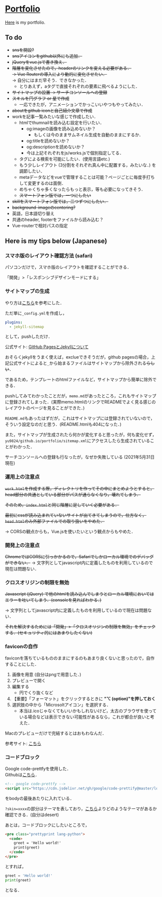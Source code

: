 # [Portfolio](https://yu9824.github.io/portfolio/)
[Here](https://yu9824.github.io/portfolio/) is my portfolio.

## To do
- ~~snsを開設?~~
- ~~snsアイコンをgithub以外にも追加．~~
- ~~jQueryをvue.jsで書き換え．~~
- ~~階層を変化させたので，headerのリンクを変える必要がある．~~<br>
    ~~→ Vue Routerの導入により動的に変化させたい．~~<br>
    → 自分にはまだ早そう．できなかった．<br>
    - とりあえず，aタグで直接それぞれの要素に飛べるようにした．
- ~~サイトマップの設置 → サーチコンソールへの登録~~
- ~~スキルを円グラフ or 星で作成~~
  - 一応できたが，アニメーションでかっこいいやつもやってみたい．
- ~~aboutをgithub iconと自己紹介文章で作成~~
- workを記事一覧みたいな感じで作成したい．
  - htmlでthumnailを読み込む設定を行いたい．
    - og:imageの画像を読み込めないか？
      - もしくは今のままサムネイル生成を自動のままにするか．
    - og:titleを読めないか？
    - og:descriptionを読めないか？
    - 今は上記それぞれをjs/works.jsで個別指定してる．
  - タグによる検索を可能にしたい．(使用言語etc.)
  - もう少しレイアウト (3分割をそれぞれ真ん中に配置する，みたいな．) を調節したい．
  - metaデータなどをvueで管理することは可能？ページごとに毎度手打ちして変更するのは面倒．
  - めちゃくちゃ多くなったらもっと表示，等も必要になってきそう．
  - ~~スマートフォン版では，一つにしたい~~
- ~~skillをスマートフォン版では，二つずつにしたい．~~
- ~~background-imageのcentering?~~
- 英語，日本語切り替え
- 共通のheader, footerをファイルから読み込む？
- Vue-routerで相対パスの指定

## Here is my tips below (Japanese)
### スマホ版のレイアウト確認方法 (safari)
パソコンだけで，スマホ版のレイアウトを確認することができる．

「開発」>「レスポンシブデザインモードにする」


### サイトマップの生成
やり方は[こちら](https://r17n.page/2019/10/25/github-pages-from-docs-generation-sitemap/)を参考にした．

ただ単に`_config.yml`を作成し，
```yaml
plugins:
  - jekyll-sitemap
```
として，pushしただけ．

公式サイト: [GitHub PagesとJekyllについて](https://docs.github.com/ja/pages/setting-up-a-github-pages-site-with-jekyll/about-github-pages-and-jekyll)

おそらくjekyllをうまく使えば，exclueできそうだが，github pagesの場合，上記公式サイトによると`_`から始まるファイルはサイトマップから除外される~~らしい~~．

であるため，テンプレートのhtmlファイルなど，サイトマップから簡単に除外できる．

pushしてみてわかったことだが，`memo.md`があったところ，これもサイトマップに登録されてしまった．(実際memo.htmlのリンクでREADMEでよく見る感じのレイアウトのページを見ることができた．)

`README.md`もあったはずだが，これはサイトマップには登録されていないので，そういう設定なのだと思う．(README.htmlも404になった．)

また，サイトマップが生成されたら何かが変化すると思ったが，何も変化せず，`yu9824/github.io/portfolio/sitemap.xml`にアクセスしたら生成されていることがわかった．

サーチコンソールへの登録も行なったが，なぜか失敗している (2021年5月31日現在)


### 運用上の注意点
~~`work.html`を作成する際，ディレクトリを作ってその中にまとめようとすると，head部分の共通としている部分がパスが通らなくなり，壊れてしまう．~~

~~そのため，`index.html`と同じ階層に足していく必要がある．~~

~~最初にcssが読み込まれていないサイトが出てきてしまうので，仕方なく，`head.html`のみ外部ファイルでの取り扱いをやめた．~~

→ CORSの観点からも，Vue.jsを使いたいという観点からもやめた．


### 開発上の注意点
~~ChromeではCORSに引っかかるので，Safariでしかローカル環境でのデバッグができない．~~
→ 文字列としてjavascript内に定義したものを利用しているので現在は問題ない．


### クロスオリジンの制限を無効
~~Javascript (jQuery) で他のhtmlを読み込んでしまうとローカル環境においてはエラーを吐いてしまう．(consoleを見ればわかる．)~~

→ 文字列としてjavascript内に定義したものを利用しているので現在は問題ない．

~~それを解決するためには「開発」>「クロスオリジンの制限を無効」をチェックする．(セキュリティ的にはあまりしたくない)~~


### faviconの自作
faviconを落ちているもののままにするのもあまり良くないと思ったので，自作することにした．

1. 画像を用意 (自分はpngで用意した．)
2. プレビューで開く
3. 編集する
   - 円でくり抜くなど
4. 【重要】「フォーマット」をクリックするときに **"⌥ (option)"を押しておく**
5. 選択肢の中から「Microsoltアイコン」を選択する．
   - 本当は.icoじゃなくてもいいかもしれないけど，太古のブラウザを使っている場合などは表示できない可能性があるなら，これが都合が良いと考えた．

Macのプレビューだけで完結するとはおもわなんだ．

参考サイト: [こちら](https://www.msng.info/archives/2011/12/how-to-create-favicon-with-mac.php)


### コードブロック
  Google code-prettfyを使用した．<br>Githubは[こちら](https://github.com/googlearchive/code-prettify)．

  ```html
  <!-- google code-prettfy -->
  <script src="https://cdn.jsdelivr.net/gh/google/code-prettify@master/loader/run_prettify.js?skin=desert"></script>
  ```
  をbodyの最後あたりに入れている．

  `?skin=xxxx`の部分はテーマを表しており，[こちら](https://rawgit.com/google/code-prettify/master/styles/index.html)よりどのようなテーマがあるか確認できる．(自分はdesert)

  あとは，コードブロックにしたいところで，
  ```html
  <pre class="prettyprint lang-python">
    <code>
      greet = 'Hello world!'
      print(greet)
    </code>
  </pre>
  ```
  とすれば，
  ```python
  greet = 'Hello world!'
  print(greet)
  ```
  となる．